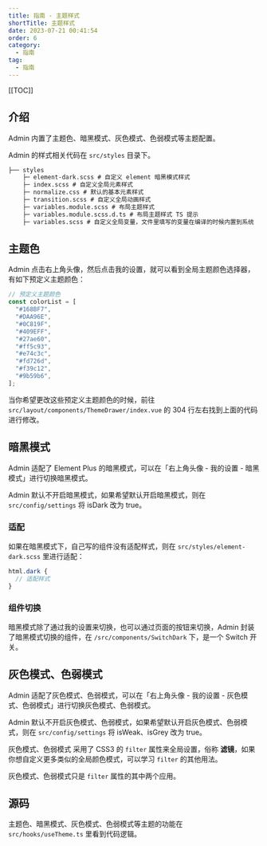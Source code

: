 ```yaml
---
title: 指南 - 主题样式
shortTitle: 主题样式
date: 2023-07-21 00:41:54
order: 6
category:
  - 指南
tag: 
  - 指南
---
```


[[TOC]]



## 介绍

Admin 内置了主题色、暗黑模式、灰色模式、色弱模式等主题配置。

Admin 的样式相关代码在 `src/styles` 目录下。

```markdown
├── styles
    ├─ element-dark.scss # 自定义 element 暗黑模式样式
    ├─ index.scss # 自定义全局元素样式
    ├─ normalize.css # 默认的基本元素样式
    ├─ transition.scss # 自定义全局动画样式
    ├─ variables.module.scss # 布局主题样式
    ├─ variables.module.scss.d.ts # 布局主题样式 TS 提示
    ├─ variables.scss # 自定义全局变量，文件里填写的变量在编译的时候内置到系统
```

## 主题色

Admin 点击右上角头像，然后点击我的设置，就可以看到全局主题颜色选择器，有如下预定义主题颜色：

```typescript
// 预定义主题颜色
const colorList = [
  "#168BF7", 
  "#DAA96E",
  "#0C819F",
  "#409EFF",
  "#27ae60",
  "#ff5c93",
  "#e74c3c",
  "#fd726d",
  "#f39c12",
  "#9b59b6",
];
```

当你希望更改这些预定义主题颜色的时候，前往 `src/layout/components/ThemeDrawer/index.vue` 的 304 行左右找到上面的代码进行修改。

## 暗黑模式

Admin 适配了 Element Plus 的暗黑模式，可以在「右上角头像 - 我的设置 - 暗黑模式」进行切换暗黑模式。

Admin 默认不开启暗黑模式，如果希望默认开启暗黑模式，则在 `src/config/settings` 将 isDark 改为 true。

### 适配

如果在暗黑模式下，自己写的组件没有适配样式，则在 `src/styles/element-dark.scss` 里进行适配：

```scss
html.dark {
  // 适配样式
}
```

### 组件切换

暗黑模式除了通过我的设置来切换，也可以通过页面的按钮来切换，Admin 封装了暗黑模式切换的组件，在 `/src/components/SwitchDark` 下，是一个 Switch 开关。

## 灰色模式、色弱模式

Admin 适配了灰色模式、色弱模式，可以在「右上角头像 - 我的设置 - 灰色模式、色弱模式」进行切换灰色模式、色弱模式。

Admin 默认不开启灰色模式、色弱模式，如果希望默认开启灰色模式、色弱模式，则在 `src/config/settings` 将 isWeak、isGrey 改为 true。

灰色模式、色弱模式 采用了 CSS3 的 `filter` 属性来全局设置，俗称 **滤镜**，如果你想自定义更多类似的全局颜色模式，可以学习 `filter` 的其他用法。

灰色模式、色弱模式只是 `filter` 属性的其中两个应用。

## 源码

主题色、暗黑模式、灰色模式、色弱模式等主题的功能在 `src/hooks/useTheme.ts` 里看到代码逻辑。
